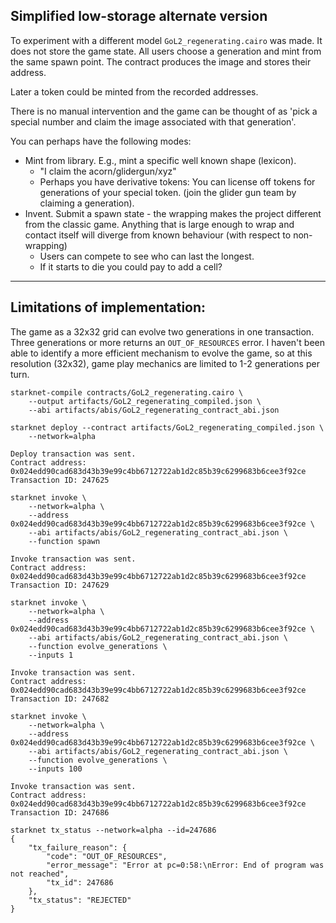 ## Simplified low-storage alternate version

To experiment with a different model `GoL2_regenerating.cairo` was made.
It does not store the game state. All users choose a generation and mint from
the same spawn point. The contract produces the image and stores their address.

Later a token could be minted from the recorded addresses.

There is no manual intervention and the game can be thought of as
'pick a special number and claim the image associated with that generation'.

You can perhaps have the following modes:

- Mint from library. E.g., mint a specific well known shape (lexicon).
    - "I claim the acorn/glidergun/xyz"
    - Perhaps you have derivative tokens: You can license off tokens for
    generations of your special token. (join the glider gun team by claiming
    a generation).
- Invent. Submit a spawn state - the wrapping makes the project different
from the classic game. Anything that is large enough to wrap and contact
itself will diverge from known behaviour (with respect to non-wrapping)
    - Users can compete to see who can last the longest.
    - If it starts to die you could pay to add a cell?


---

## Limitations of implementation:

The game as a 32x32 grid can evolve two generations in one transaction.
Three generations or more returns an `OUT_OF_RESOURCES` error. I haven't
been able to identify a more efficient mechanism to evolve the game, so
at this resolution (32x32), game play mechanics are limited to 1-2 generations
per turn.

```
starknet-compile contracts/GoL2_regenerating.cairo \
    --output artifacts/GoL2_regenerating_compiled.json \
    --abi artifacts/abis/GoL2_regenerating_contract_abi.json

starknet deploy --contract artifacts/GoL2_regenerating_compiled.json \
    --network=alpha

Deploy transaction was sent.
Contract address: 0x024edd90cad683d43b39e99c4bb6712722ab1d2c85b39c6299683b6cee3f92ce
Transaction ID: 247625

starknet invoke \
    --network=alpha \
    --address 0x024edd90cad683d43b39e99c4bb6712722ab1d2c85b39c6299683b6cee3f92ce \
    --abi artifacts/abis/GoL2_regenerating_contract_abi.json \
    --function spawn

Invoke transaction was sent.
Contract address: 0x024edd90cad683d43b39e99c4bb6712722ab1d2c85b39c6299683b6cee3f92ce
Transaction ID: 247629

starknet invoke \
    --network=alpha \
    --address 0x024edd90cad683d43b39e99c4bb6712722ab1d2c85b39c6299683b6cee3f92ce \
    --abi artifacts/abis/GoL2_regenerating_contract_abi.json \
    --function evolve_generations \
    --inputs 1

Invoke transaction was sent.
Contract address: 0x024edd90cad683d43b39e99c4bb6712722ab1d2c85b39c6299683b6cee3f92ce
Transaction ID: 247682

starknet invoke \
    --network=alpha \
    --address 0x024edd90cad683d43b39e99c4bb6712722ab1d2c85b39c6299683b6cee3f92ce \
    --abi artifacts/abis/GoL2_regenerating_contract_abi.json \
    --function evolve_generations \
    --inputs 100

Invoke transaction was sent.
Contract address: 0x024edd90cad683d43b39e99c4bb6712722ab1d2c85b39c6299683b6cee3f92ce
Transaction ID: 247686

starknet tx_status --network=alpha --id=247686
{
    "tx_failure_reason": {
        "code": "OUT_OF_RESOURCES",
        "error_message": "Error at pc=0:58:\nError: End of program was not reached",
        "tx_id": 247686
    },
    "tx_status": "REJECTED"
}
```